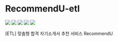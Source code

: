 # RecommendU-etl

<img src="https://img.shields.io/badge/Ubuntu-E95420?style=flat-square&logo=Ubuntu&logoColor=white"> <img src="https://img.shields.io/badge/Apache%20Airflow-017CEE?style=flat-square&logo=Apache%20Airflow&logoColor=white"> <img src="https://img.shields.io/badge/Selenium-013243?style=flat-square&logo=Selenium&logoColor=white"> <img src="https://img.shields.io/badge/Pandas-150458?style=flat-square&logo=pandas&logoColor=white"> <img src="https://img.shields.io/badge/MySQL-4479A1?style=flat-square&logo=MySQL&logoColor=white">

[ETL] 맞춤형 합격 자기소개서 추천 서비스 RecommendU